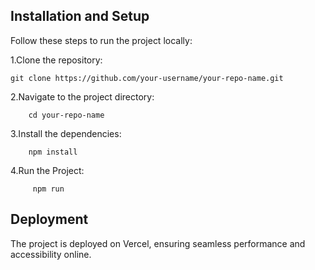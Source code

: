 
## Installation and Setup
Follow these steps to run the project locally:

1.Clone the repository:

    git clone https://github.com/your-username/your-repo-name.git


2.Navigate to the project directory:

        cd your-repo-name

3.Install the dependencies:

        npm install

4.Run the Project:
       
         npm run 

## Deployment

The project is deployed on Vercel, ensuring seamless performance and accessibility online.
